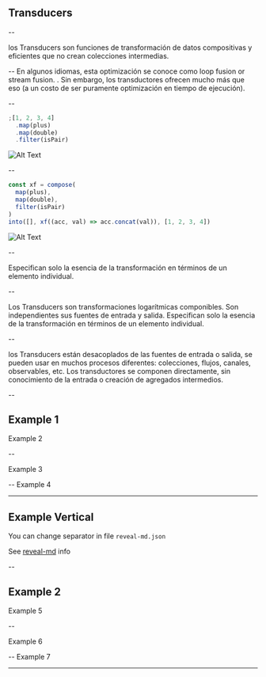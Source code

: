 ## Transducers

--

los Transducers son funciones de transformación de datos compositivas y eficientes que no crean colecciones intermedias.

--
En algunos idiomas, esta optimización se conoce como loop fusion or stream fusion. . Sin embargo, los transductores ofrecen mucho más que eso (a un costo de ser puramente optimización en tiempo de ejecución).

--

```js
;[1, 2, 3, 4]
  .map(plus)
  .map(double)
  .filter(isPair)
```

![Alt Text](https://cdn-images-1.medium.com/max/2000/1*mJicJiOZT4M9jwv6kMkwRg.gif)

--

```js
const xf = compose(
  map(plus),
  map(double),
  filter(isPair)
)
into([], xf((acc, val) => acc.concat(val)), [1, 2, 3, 4])
```

![Alt Text](https://cdn-images-1.medium.com/max/1600/1*rEOyWd0MTPv_NZvzDaFbkA.gif)

--

Especifican solo la esencia de la transformación en términos de un elemento individual.

--

Los Transducers son transformaciones logarítmicas componibles.
Son independientes sus fuentes de entrada y salida.
Especifican solo la esencia de la transformación en términos de un elemento individual.

--

los Transducers están desacoplados de las fuentes de entrada o salida, se pueden usar en muchos procesos diferentes: colecciones, flujos, canales, observables, etc. Los transductores se componen directamente, sin conocimiento de la entrada o creación de agregados intermedios.

--
## Example 1

Example 2

--

Example 3

--
Example 4

---
## Example Vertical

You can change separator in file `reveal-md.json`

See [reveal-md](https://github.com/webpro/reveal-md) info

--
## Example 2

Example 5

--

Example 6

--
Example 7

---
